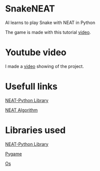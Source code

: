 # SnakeNEAT
AI learns to play Snake with NEAT in Python

The game is made with this tutorial <a href ="https://www.youtube.com/watch?v=5tvER0MT14s&t=102s">video</a>.

# Youtube video
I made a <a href ="https://youtu.be/ium0AketzD0">video</a> showing of the project.

# Usefull links
<a href ="https://neat-python.readthedocs.io/en/latest/neat_overview.html#neat-overview-label
">NEAT-Python Library</a>

<a href ="http://nn.cs.utexas.edu/downloads/papers/stanley.cec02.pdf
">NEAT Algorithm</a>

# Libraries used
<a href ="https://neat-python.readthedocs.io/en/latest/neat_overview.html#neat-overview-label
">NEAT-Python Library</a>

<a href ="https://www.pygame.org/">Pygame</a>

<a href ="https://docs.python.org/3/library/os.html">Os</a>


